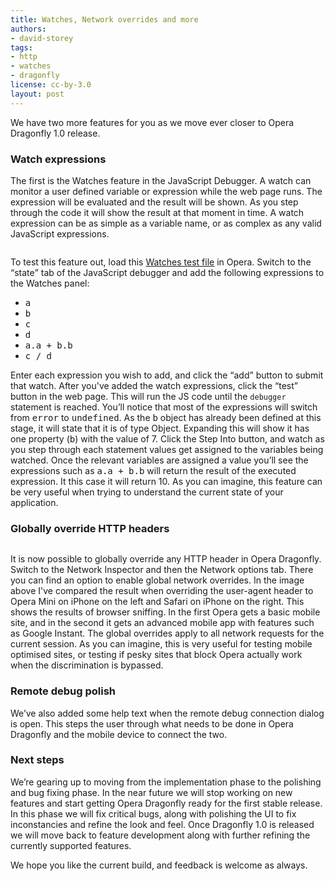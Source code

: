 ```yaml
---
title: Watches, Network overrides and more
authors:
- david-storey
tags:
- http
- watches
- dragonfly
license: cc-by-3.0
layout: post
---
```


<p>We have two more features for you as we move ever closer to Opera Dragonfly 1.0 release.</p>

<h3>Watch expressions</h3>

<p>The first is the Watches feature in the JavaScript Debugger. A watch can monitor a user defined variable or expression while the web page runs. The expression will be evaluated and the result will be shown. As you step through the code it will show the result at that moment in time. A watch expression can be as simple as a variable name, or as complex as any valid JavaScript expressions.</p>

<img src="{{ page.id }}/watches.png" alt="" />

<p>To test this feature out, load this <a href="http://people.opera.com/dstorey/dfl/test-watches.html">Watches test file</a> in Opera. Switch to the <q>state</q> tab of the JavaScript debugger and add the following expressions to the Watches panel:

<ul>
    <li><samp>a</samp></li>
    <li><samp>b</samp></li>
    <li><samp>c</samp></li>
    <li><samp>d</samp></li>
    <li><samp>a.a + b.b</samp></li>
   <li><samp>c / d</samp></li>
</ul>

<p>Enter each expression you wish to add, and click the <q>add</q> button to submit that watch. After you&#39;ve added the watch expressions, click the <q>test</q> button in the web page. This will run the JS code until the <code>debugger</code> statement is reached. You’ll notice that most of the expressions will switch from <samp>error</samp> to <samp>undefined</samp>. As the <samp>b</samp> object has already been defined at this stage, it will state that it is of type Object. Expanding this will show it has one property (<samp>b</samp>) with the value of 7. Click the Step Into button, and watch as you step through each statement values get assigned to the variables being watched. Once the relevant variables are assigned a value you’ll see the expressions such as <samp>a.a + b.b</samp> will return the result of the executed expression.  It this case it will return 10. As you can imagine, this feature can be very useful when trying to understand the current state of your application.</p>

<h3>Globally override HTTP headers</h3>

<img src="{{ page.id }}/iphonevsoperami.png" alt="" />

<p>It is now possible to globally override any HTTP header in Opera Dragonfly. Switch to the Network Inspector and then the Network options tab. There you can find an option to enable global network overrides. In the image above I&#39;ve compared the result when overriding the user-agent header to Opera Mini on iPhone on the left and Safari on iPhone on the right. This shows the results of browser sniffing. In the first Opera gets a basic mobile site, and in the second it gets an advanced mobile app with features such as Google Instant. The global overrides apply to all network requests for the current session. As you can imagine, this is very useful for testing mobile optimised sites, or testing if pesky sites that block Opera actually work when the discrimination is bypassed.</p>

<h3>Remote debug polish</h3>

<p>We’ve also added some help text when the remote debug connection dialog is open. This steps the user through what needs to be done in Opera Dragonfly and the mobile device to connect the two.</p>

<h3>Next steps</h3>

<p>We’re gearing up to moving from the implementation phase to the polishing and bug fixing phase. In the near future we will stop working on new features and start getting Opera Dragonfly ready for the first stable release. In this phase we will fix critical bugs, along with polishing the UI to fix inconstancies and refine the look and feel. Once Dragonfly 1.0 is released we will move back to feature development along with further refining the currently supported features.</p>

<p>We hope you like the current build, and feedback is welcome as always.</p>

</p>
